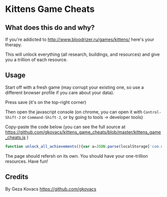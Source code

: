 
# Kittens Game Cheats

## What does this do and why?

If you're addicted to http://www.bloodrizer.ru/games/kittens/ here's your therapy.

This will unlock everything (all research, buildings, and resources)
and give you a trillion of each resource.

## Usage

Start off with a fresh game (may corrupt your existing one, so use a different browser profile if you care about your data).

Press save (it's on the top-right corner)

Then open the javascript console (on chrome, you can open it with `Control-Shift-J` or `Command-Shift-J`, or by going to tools -> developer tools)

Copy-paste the code below (you can see the full source at https://github.com/gkovacs/kittens_game_cheats/blob/master/kittens_game_cheats.js )

```javascript
function unlock_all_achievements(){var a=JSON.parse(localStorage['com.nuclearunicorn.kittengame.savedata']);for(var b of a.achievements)b.starUnlocked=!0,b.unlocked=!0;localStorage['com.nuclearunicorn.kittengame.savedata']=JSON.stringify(a)}function unlock_all_buildings(){var a=JSON.parse(localStorage['com.nuclearunicorn.kittengame.savedata']);for(var b of a.buildings)b.unlocked=!0;localStorage['com.nuclearunicorn.kittengame.savedata']=JSON.stringify(a)}function research_everything(){var a=JSON.parse(localStorage['com.nuclearunicorn.kittengame.savedata']);for(var b of a.science.techs)b.unlocked=!0,b.researched=!0;localStorage['com.nuclearunicorn.kittengame.savedata']=JSON.stringify(a)}function trillion_of_everything(){var a=JSON.parse(localStorage['com.nuclearunicorn.kittengame.savedata']);for(var b of a.resources)b.unlocked=!0,b.value+=1e12;localStorage['com.nuclearunicorn.kittengame.savedata']=JSON.stringify(a)}unlock_all_achievements(),unlock_all_buildings(),research_everything(),trillion_of_everything(),window.location.reload();
```

The page should refersh on its own. You should have your one-trillion resources. Have fun!

## Credits

By Geza Kovacs https://github.com/gkovacs
